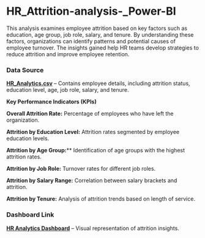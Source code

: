 # HR_Attrition-analysis-_Power-BI
This analysis examines employee attrition based on key factors such as education, age group, job role, salary, and tenure. By understanding these factors, organizations can identify patterns and potential causes of employee turnover. The insights gained help HR teams develop strategies to reduce attrition and improve employee retention.

### **Data Source**

[**HR_Analytics.csv**](https://github.com/shalini0293/HR-_Attrition-analysis-_Power-BI/blob/main/HR_Analytics.csv) – Contains employee details, including attrition status, education level, age, job role, salary, and tenure.

**Key Performance Indicators (KPIs)**

**Overall Attrition Rate:**
Percentage of employees who have left the organization.

**Attrition by Education Level:**
Attrition rates segmented by employee education levels.

**Attrition by Age Group:****
Identification of age groups with the highest attrition rates.

**Attrition by Job Role:**
Turnover rates for different job roles.

**Attrition by Salary Range:**
Correlation between salary brackets and attrition.

**Attrition by Tenure:**
Analysis of attrition trends based on length of service.

### **Dashboard Link**

[**HR Analytics Dashboard**](https://github.com/shalini0293/HR-_Attrition-analysis-_Power-BI/blob/main/HR%20Analytics.pdf) – Visual representation of attrition insights.




